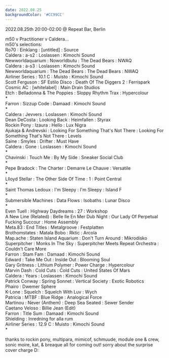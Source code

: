 ```yaml
---
date: 2022.08.25
backgroundColor: '#CC99CC'
---
```


2022.08.25th 20:00-02:00 @ Repeat Bar, Berlin  

m50 v Practitioner v Caldera...  
m50's selections:  
Ro70 : Einklang : \[untitled\] : Source  
Caldera : a-s2 : Loslassen : Kimochi Sound  
Newworldaquarium : Noworldbutu : The Dead Bears : NWAQ  
Caldera : a-s3 : Loslassen : Kimochi Sound  
Newworldaquarium : The Dead Bears : The Dead Bears : NWAQ  
Airliner Series : 10.1 C : Muisto : Kimochi Sound  
Scott Ferguson : SF Estilo Disco : Death Of The Diggers 2 : Ferrispark  
Cosmic AC : \[whitelabel\] : Main Drain Studios  
Etch : Belladonna & The Poppies : Sloppy Rhythm Trax : Hypercolour  
\*  
Farron : Sizzup Code : Damaad : Kimochi Sound  
\*  
Caldera : Jevvers : Loslassen : Kimochi Sound  
Dean DeCosta : Looking Back : Heimfallen : Styrax  
Rockin Pony : Izaura : Hello : Lux Nigra  
Ajukaja & Andrevski : Looking For Something That's Not There : Looking For Something That's Not There : Levels  
Saine : Smyles : Drifter : Must Have  
Caldera : Gone : Loslassen : Kimochi Sound  
\*  
Chavinski : Touch Me : By My Side : Sneaker Social Club  
\*  
Pepe Bradock : The Charter : Demarre Le Chauve : Versatile  
\*  
Llloyd Stellar : The Other Side Of Time : 1 : Point Central  
\*  
Saint Thomas Ledoux : I'm Sleepy : I'm Sleepy : Island F  
\*  
Submersible Machines : Data Flows : Isobaths : Lunar Disco  
\*  
Even Tuell : Highway Daydreams : 27 : Workshop  
A New Line (Related) : Belle Ile En Mer Dub Night : Our Lady Of Perpetual Fucking Succour : Home Assembly  
Meta.83 : End Titles : Metalgroove : Festplatten  
Brothomstates : Matala Bobo : Rktic : Arcola  
Map.ache : Staten Island Aquarium : Don't Turn Around : Mikrodisko  
Superpitcher : Monks In The Sky : Superpitcher Meets Repeat Orchestra : Couldn't Care More  
Farron : Stam Fam : Damaad : Kimochi Sound  
Edward : Take Me Out : Inside Out : Blooming Soul  
Gary Gritness : Lithium Polymer : Power Charge : Hypercolour  
Marvin Dash : Cold Cuts : Cold Cuts : United States Of Mars  
Caldera : Years : Loslassen : Kimochi Sound  
Patrick Conway : Spring Sonnet : Vertical Society : Exotic Robotics  
Phairo : Dwemer Sphere  
K-Lone : Squelch : Squelch With Luv : Wych  
Patricia : MTBF : Blue Ridge : Analogical Force  
Martinou : Never (Anthem) : Deep Sea Seated : Sewer Sender  
Caetano Veloso : Billie Jean (Edit)  
Farron : Title Sum : Damaad : Kimochi Sound  
Shielding : Inredning for alla rum  
Airliner Series : 12.9 C : Muisto : Kimochi Sound  
\*  

thanks to rockin pony, multipara, mimicof, schmuude, module one & crew, sonic moire, kat, & breaque all for coming out! sorry about the surprise cover charge D: